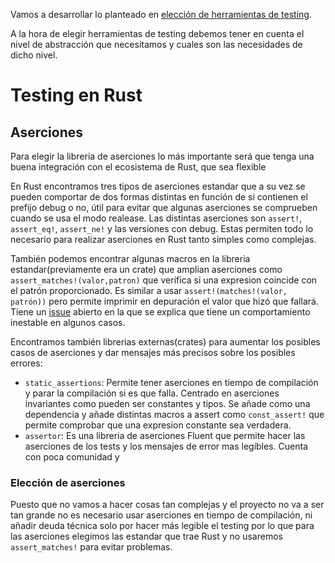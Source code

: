 Vamos a desarrollar lo planteado en [elección de herramientas de testing](https://github.com/MarioRgzLpz/ArbitrageBets/issues/19).

A la hora de elegir herramientas de testing debemos tener en cuenta el nivel de abstracción que necesitamos y cuales son las necesidades de dicho nivel.

# Testing en Rust

## Aserciones

Para elegir la libreria de aserciones lo más importante será que tenga una buena integración con el ecosistema de Rust, que sea flexible 

En Rust encontramos tres tipos de aserciones estandar que a su vez se pueden comportar de dos formas distintas en función de si contienen el prefijo debug o no, útil para evitar que algunas aserciones se comprueben cuando se usa el modo realease. Las distintas aserciones son `assert!`, `assert_eq!`, `assert_ne!` y las versiones con debug. Estas permiten todo lo necesario para realizar aserciones en Rust tanto simples como complejas.

También podemos encontrar algunas macros en la libreria estandar(previamente era un crate) que amplian aserciones como `assert_matches!(valor,patron)` que verifica si una expresion coincide con el patrón proporcionado. Es similar a usar `assert!(matches!(valor, patrón))` pero permite imprimir en depuración el valor que hizó que fallará. Tiene un [issue](https://github.com/rust-lang/rust/issues/82775) abierto en la que se explica que tiene un comportamiento inestable en algunos casos.

Encontramos también librerias externas(crates) para aumentar los posibles casos de aserciones y dar mensajes más precisos sobre los posibles errores:
- `static_assertions`: Permite tener aserciones en tiempo de compilación y parar la compilación si es que falla. Centrado en aserciones invariantes como pueden ser constantes y tipos. Se añade como una dependencia y añade distintas macros a assert como `const_assert!` que permite comprobar que una expresion constante sea verdadera. 
- `assertor`: Es una libreria de aserciones Fluent que permite hacer las aserciones de los tests y los mensajes de error mas legíbles. Cuenta con poca comunidad y 

### Elección de aserciones

Puesto que no vamos a hacer cosas tan complejas y el proyecto no va a ser tan grande no es necesario usar aserciones en tiempo de compilación, ni añadir deuda técnica solo por hacer más legible el testing por lo que para las aserciones elegimos las estandar que trae Rust y no usaremos `assert_matches!` para evitar problemas.

